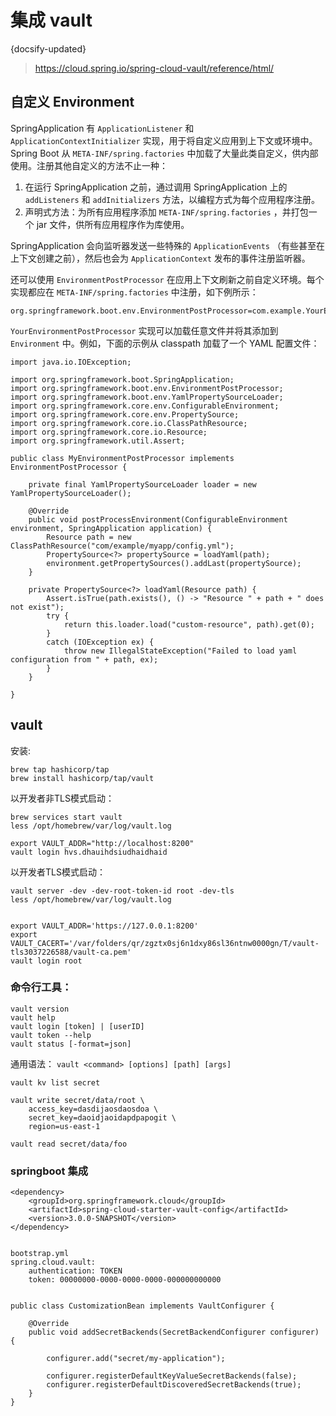 # 集成 vault
{docsify-updated}

> https://cloud.spring.io/spring-cloud-vault/reference/html/

## 自定义 Environment
SpringApplication 有 `ApplicationListener` 和 `ApplicationContextInitializer` 实现，用于将自定义应用到上下文或环境中。Spring Boot 从 `META-INF/spring.factories` 中加载了大量此类自定义，供内部使用。注册其他自定义的方法不止一种：
1. 在运行 SpringApplication 之前，通过调用 SpringApplication 上的 `addListeners` 和 `addInitializers` 方法，以编程方式为每个应用程序注册。
2. 声明式方法：为所有应用程序添加 `META-INF/spring.factories` ，并打包一个 jar 文件，供所有应用程序作为库使用。

SpringApplication 会向监听器发送一些特殊的 `ApplicationEvents` （有些甚至在上下文创建之前），然后也会为 `ApplicationContext` 发布的事件注册监听器。

还可以使用 `EnvironmentPostProcessor` 在应用上下文刷新之前自定义环境。每个实现都应在 `META-INF/spring.factories` 中注册，如下例所示：
```
org.springframework.boot.env.EnvironmentPostProcessor=com.example.YourEnvironmentPostProcessor
```

`YourEnvironmentPostProcessor` 实现可以加载任意文件并将其添加到 `Environment` 中。例如，下面的示例从 classpath 加载了一个 YAML 配置文件：
```
import java.io.IOException;

import org.springframework.boot.SpringApplication;
import org.springframework.boot.env.EnvironmentPostProcessor;
import org.springframework.boot.env.YamlPropertySourceLoader;
import org.springframework.core.env.ConfigurableEnvironment;
import org.springframework.core.env.PropertySource;
import org.springframework.core.io.ClassPathResource;
import org.springframework.core.io.Resource;
import org.springframework.util.Assert;

public class MyEnvironmentPostProcessor implements EnvironmentPostProcessor {

	private final YamlPropertySourceLoader loader = new YamlPropertySourceLoader();

	@Override
	public void postProcessEnvironment(ConfigurableEnvironment environment, SpringApplication application) {
		Resource path = new ClassPathResource("com/example/myapp/config.yml");
		PropertySource<?> propertySource = loadYaml(path);
		environment.getPropertySources().addLast(propertySource);
	}

	private PropertySource<?> loadYaml(Resource path) {
		Assert.isTrue(path.exists(), () -> "Resource " + path + " does not exist");
		try {
			return this.loader.load("custom-resource", path).get(0);
		}
		catch (IOException ex) {
			throw new IllegalStateException("Failed to load yaml configuration from " + path, ex);
		}
	}

}
```

## vault
安装:
```
brew tap hashicorp/tap
brew install hashicorp/tap/vault
```

以开发者非TLS模式启动：
```
brew services start vault
less /opt/homebrew/var/log/vault.log

export VAULT_ADDR="http://localhost:8200"
vault login hvs.dhauihdsiudhaidhaid
```

以开发者TLS模式启动：
```
vault server -dev -dev-root-token-id root -dev-tls
less /opt/homebrew/var/log/vault.log


export VAULT_ADDR='https://127.0.0.1:8200'
export VAULT_CACERT='/var/folders/qr/zgztx0sj6n1dxy86sl36ntnw0000gn/T/vault-tls3037226588/vault-ca.pem'
vault login root
```


### 命令行工具：
```
vault version
vault help
vault login [token] | [userID]
vault token --help
vault status [-format=json]
```

通用语法： `vault <command> [options] [path] [args]`

```
vault kv list secret

vault write secret/data/root \
    access_key=dasdijaosdaosdoa \
    secret_key=daoidjaoidapdpapogit \
    region=us-east-1

vault read secret/data/foo

```

### springboot 集成
```
<dependency>
    <groupId>org.springframework.cloud</groupId>
    <artifactId>spring-cloud-starter-vault-config</artifactId>
    <version>3.0.0-SNAPSHOT</version>
</dependency>


bootstrap.yml
spring.cloud.vault:
    authentication: TOKEN
    token: 00000000-0000-0000-0000-000000000000


public class CustomizationBean implements VaultConfigurer {

    @Override
    public void addSecretBackends(SecretBackendConfigurer configurer) {

        configurer.add("secret/my-application");

        configurer.registerDefaultKeyValueSecretBackends(false);
        configurer.registerDefaultDiscoveredSecretBackends(true);
    }
}
```